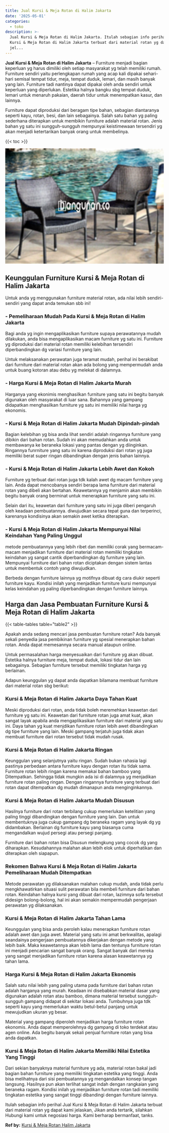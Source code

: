 ```yaml
---
title: Jual Kursi & Meja Rotan di Halim Jakarta
date: '2025-05-01'
categories:
  - toko
description: >-
  Jual Kursi & Meja Rotan di Halim Jakarta. Itulah sebagian info perihal Jual
  Kursi & Meja Rotan di Halim Jakarta terbuat dari material rotan yg dapat kami
  jel...
---
```


**Jual Kursi & Meja Rotan di Halim Jakarta** – Furniture menjadi bagian keperluan yg harus dimiliki oleh setiap masyarakat yg telah memiliki rumah. Furniture sendiri yaitu perlengkapan rumah yang acap kali dipakai sehari-hari semisal tempat tidur, meja, tempat duduk, lemari, dan masih banyak yang lain. Furniture tadi nantinya dapat dipakai oleh anda sendiri untuk keperluan yang diperlukan. Estetika halnya bangku sbg tempat duduk, lemari untuk menaruh pakaian, daerah tidur untuk menempatkan kasur, dan lainnya.

Furniture dapat diproduksi dari beragam tipe bahan, sebagian diantaranya seperti kayu, rotan, besi, dan lain sebagainya. Salah satu bahan yg paling sederhana diterapkan untuk membikin furniture adalah material rotan. Jenis bahan yg satu ini sungguh-sungguh mempunyai keistimewaan tersendiri yg akan menjadi ketertarikan banyak orang untuk membelinya.

{{< toc >}}

![Jual Kursi & Meja Rotan di Halim Jakarta](/images/kursi-meja-rotan-murah32.png)

## Keunggulan Furniture Kursi & Meja Rotan di Halim Jakarta

Untuk anda yg menggunakan furniture material rotan, ada nilai lebih sendiri-sendiri yang dapat anda temukan sbb ini!

### \- Pemeliharaan Mudah Pada Kursi & Meja Rotan di Halim Jakarta

Bagi anda yg ingin mengaplikasikan furniture supaya perawatannya mudah dilakukan, anda bisa mengaplikasikan macam furniture yg satu ini. Furniture yg diproduksi dari material rotan memiliki kelebihan tersendiri diperbandingkan dg variasi furniture yang lain.

Untuk melaksanakan perawatan juga teramat mudah, perihal ini berakibat dari furniture dari material rotan akan ada bolong yang mempermudah anda untuk buang kotoran atau debu yg melekat di dalamnya.

### \- Harga Kursi & Meja Rotan di Halim Jakarta Murah

Harganya yang ekonimis menghasilkan furniture yang satu ini begitu banyak digunakan oleh masyarakat di luar sana. Bahannya yang gampang didapatkan menghasilkan furniture yg satu ini memiliki nilai harga yg ekonomis.

### \- Kursi & Meja Rotan di Halim Jakarta Mudah Dipindah-pindah

Bagian kelebihan yg bisa anda lihat sendiri adalah ringannya furniture yang dibikin dari bahan rotan. Sudah ini akan memudahkan anda untuk membawanya ke beraneka lokasi yang pantas dengan yg diinginkan. Ringannya funrniture yang satu ini karena diproduksi dari rotan yg juga memiliki berat super ringan dibandingkan dengan jenis bahan lainnya.

### \- Kursi & Meja Rotan di Halim Jakarta Lebih Awet dan Kokoh

Furniture yg terbuat dari rotan juga tdk kalah awet dg macam furniture yang lain. Anda dapat mencobanya sendiri berapa lama furniture dari material rotan yang dibeli akan bertahan. Keawetannya yg menjamin akan membikin begitu banyak orang berminat untuk menerapkan furniture yang satu ini.

Selain dari itu, keawetan dari furniture yang satu ini juga diberi pengaruh oleh keadaan pembuatannya. diwujudkan secara tepat guna dan terperinci, karenanya kondisinya akan semakin awet ketika diterapkan.

### \- Kursi & Meja Rotan di Halim Jakarta Mempunyai Nilai Keindahan Yang Paling Unggul

metode pembuatannya yang lebih ribet dan memiliki corak yang bermacam-macam menjadikan furniture dari material rotan memiliki tingkatan keindahan yg sangat cantik diperbandingkan dg furniture yang lain. Mempunyai furniture dari bahan rotan diciptakan dengan sistem lantas untuk membentuk contoh yang diwujudkan.

Berbeda dengan furniture lainnya yg motifnya dibuat dg cara diukir seperti furniture kayu. Kondisi inilah yang menjadikan furniture kursi mempunyai kelas keindahan yg paling diperbandingkan dengan furniture lainnya.

## Harga dan Jasa Pembuatan Furniture Kursi & Meja Rotan di Halim Jakarta

{{< table-tables table="table2" >}}

Apakah anda sedang mencari jasa pembuatan furniture rotan? Ada banyak sekali penyedia jasa pembikinan furniture yg spesial menerapkan bahan rotan. Anda dapat memesannya secara manual ataupun online.

Untuk permasalahan harga menyesuaikan dari furniture yg akan dibuat. Estetika halnya furniture meja, tempat duduk, lokasi tidur dan lain sebagainya. Sebagian furniture tersebut memiliki tingkatan harga yg berlainan.

Adapun keunggulan yg dapat anda dapatkan bilamana membuat furniture dari material rotan sbg berikut:

### Kursi & Meja Rotan di Halim Jakarta Daya Tahan Kuat

Meski diproduksi dari rotan, anda tidak boleh meremehkan keawetan dari furniture yg satu ini. Keawetan dari furniture rotan juga amat kuat, akan sangat layak apabila anda mengaplikasikan furniture dari material yang satu ini. Daya tahan yg kuat menjdikan furniture rotan lebih awet dibandingkan dg tipe furniture yang lain. Meski gampang terjatuh juga tidak akan membuat furniture dari rotan tersebut tidak mudah rusak.

### Kursi & Meja Rotan di Halim Jakarta Ringan

Keunggulan yang selanjutnya yaitu ringan. Sudah bukan rahasia lagi pastinya perbedaan antara furniture kayu dengan rotan itu tidak sama. Furniture rotan lebih ringan karena memakai bahan bamboo yang Ditempatkan. Sehingga tidak mungkin ada isi di dalamnya yg menjadikan furniture rotan paling ringan. Dengan ringannya furniture yang terbuat dari rotan dapat ditempatkan dg mudah dimanapun anda menginginkannya.

### Kursi & Meja Rotan di Halim Jakarta Mudah Disusun

Hasilnya furniture dari rotan terbilang cukup memerlukan ketelitian yang paling tinggi dibandingkan dengan furniture yang lain. Dan untuk membentuknya juga cukup gampang dg beraneka ragam yang layak dg yg didambakan. Berlainan dg furniture kayu yang biasanya cuma mengandalkan wujud persegi atau persegi panjang.

Furniture dari bahan rotan bisa Disusun melengkung yang cocok dg yang diharapkan. Kesudahannya malahan akan lebih elok untuk diperhatikan dan diterapkan oleh siapapun.

### Rekomen Bahwa Kursi & Meja Rotan di Halim Jakarta Pemeliharaan Mudah Ditempatkan

Metode perawatan yg dilaksanakan malahan cukup mudah, anda tidak perlu mengkhawatirkan situasi sulit perawatan bila membeli furniture dari bahan rotan. Keindahan halnya kursi yang dibuat dari rotan, lazimnya sofa tersebut didesign bolong-bolong, hal ini akan semakin mempermudah pengerjaan perawatan yg dilaksanakan.

### Kursi & Meja Rotan di Halim Jakarta Tahan Lama

Keunggulan yang bisa anda peroleh kalau menerapkan furniture rotan adalah awet dan juga awet. Material yang satu ini amat berkwalitas, apalagi seandainya pengerjaan pembuatannya dikerjakan dengan metode yang lebih baik. Maka keawetannya akan lebih lama dan tentunya furniture rotan ini menjadi pencarian sangat banyak orang. Sangat banyak dari mereka yang sangat menjadikan furniture rotan karena alasan keawetannya yg tahan lama.

### Harga Kursi & Meja Rotan di Halim Jakarta Ekonomis

Salah satu nilai lebih yang paling utama pada furniture dari bahan rotan adalah harganya yang murah. Keadaan ini disebabkan material dasar yang digunakan adalah rotan atau bamboo, dimana material tersebut sungguh-sungguh gampang didapat di sekitar lokasi anda. Tumbuhnya juga tdk seperti kayu yang memerlukan waktu betul-betul panjang untuk mewujudkan ukuran yg besar.

Material yang gampang diperoleh menjadikan harga furniture rotan ekonomis. Anda dapat memperolehnya dg gampang di toko terdekat atau agen online. Ada begitu banyak sekali penjual furniture rotan yang bisa anda dapatkan.

### Kursi & Meja Rotan di Halim Jakarta Memiliki Nilai Estetika Yang Tinggi

Dari sekian banyaknya material furniture yg ada, material rotan bakal jadi bagian bahan furniture yang memiliki tingkatan estetika yang tinggi. Anda bisa melihatnya dari sisi pembuatannya yg mengandalkan konsep tangan langsung. Hasilnya pun akan terlihat sangat indah dengan rangkaian yang beraneka ragam. Kondisi inilah yg menjadikan furniture rotan tadi memiliki tingkatan estetika yang sangat tinggi dibandingi dengan furniture lainnya.

Itulah sebagian info perihal Jual Kursi & Meja Rotan di Halim Jakarta terbuat dari material rotan yg dapat kami jelaskan, Jikan anda tertarik, silahkan Hubungi kami untuk negosiasi harga. Kami berharap bermanfaat, tanks.

**Ref by:** [Kursi & Meja Rotan Halim Jakarta](https://id.wikipedia.org/wiki/Kursi)
